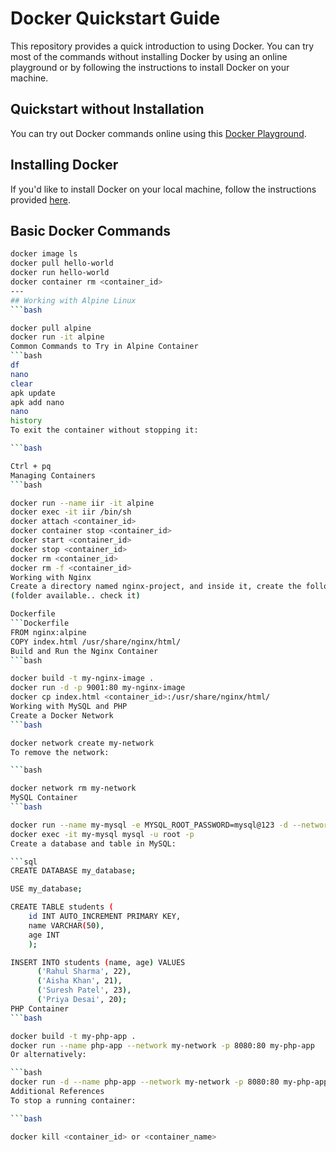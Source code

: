 # Docker Quickstart Guide

This repository provides a quick introduction to using Docker. You can try most of the commands without installing Docker by using an online playground or by following the instructions to install Docker on your machine.

## Quickstart without Installation

You can try out Docker commands online using this [Docker Playground](https://killercoda.com/ijikeman/scenario/docker-playground).

## Installing Docker

If you'd like to install Docker on your local machine, follow the instructions provided [here](https://docs.docker.com/engine/install/).

## Basic Docker Commands

```bash
docker image ls
docker pull hello-world
docker run hello-world
docker container rm <container_id>
---
## Working with Alpine Linux
```bash

docker pull alpine
docker run -it alpine
Common Commands to Try in Alpine Container
```bash
df
nano
clear
apk update
apk add nano
nano
history
To exit the container without stopping it:

```bash

Ctrl + pq
Managing Containers
```bash

docker run --name iir -it alpine
docker exec -it iir /bin/sh
docker attach <container_id>
docker container stop <container_id>
docker start <container_id>
docker stop <container_id>
docker rm <container_id>
docker rm -f <container_id>
Working with Nginx
Create a directory named nginx-project, and inside it, create the following files:
(folder available.. check it)

Dockerfile
```Dockerfile
FROM nginx:alpine
COPY index.html /usr/share/nginx/html/
Build and Run the Nginx Container
```bash

docker build -t my-nginx-image .
docker run -d -p 9001:80 my-nginx-image
docker cp index.html <container_id>:/usr/share/nginx/html/
Working with MySQL and PHP
Create a Docker Network
```bash

docker network create my-network
To remove the network:

```bash

docker network rm my-network
MySQL Container
```bash

docker run --name my-mysql -e MYSQL_ROOT_PASSWORD=mysql@123 -d --network my-network mysql:latest
docker exec -it my-mysql mysql -u root -p
Create a database and table in MySQL:

```sql
CREATE DATABASE my_database;

USE my_database;

CREATE TABLE students (
    id INT AUTO_INCREMENT PRIMARY KEY,
    name VARCHAR(50),
    age INT
    );

INSERT INTO students (name, age) VALUES
      ('Rahul Sharma', 22),
      ('Aisha Khan', 21),
      ('Suresh Patel', 23),
      ('Priya Desai', 20);
PHP Container
```bash

docker build -t my-php-app .
docker run --name php-app --network my-network -p 8080:80 my-php-app
Or alternatively:

```bash
docker run -d --name php-app --network my-network -p 8080:80 my-php-app
Additional References
To stop a running container:

```bash

docker kill <container_id> or <container_name>
